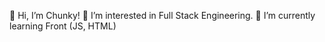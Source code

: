 👋 Hi, I’m Chunky!
👀 I’m interested in Full Stack Engineering.
🌱 I’m currently learning Front (JS, HTML)

<!---
chunsg0922/chunsg0922 is a ✨ special ✨ repository because its `README.md` (this file) appears on your GitHub profile.
You can click the Preview link to take a look at your changes.
--->
